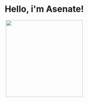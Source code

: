 <div align = "center">
  
  <h1>Hello, i'm Asenate!</h1>

  <div>
    <a href="https://github.com/asenatemprotti">
    <img height="250em" src="https://github-readme-stats.vercel.app/api/top-langs/?username=asenatemprotti&langs_count=7&theme=dracula"/><br>
     
  </div>
    
   
    
  </div>
